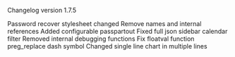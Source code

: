 Changelog version 1.7.5
 
Password recover stylesheet changed
Remove names and internal references
Added configurable passpartout
Fixed full json sidebar calendar filter
Removed internal debugging functions
Fix floatval function preg_replace dash symbol
Changed single line chart in multiple lines
